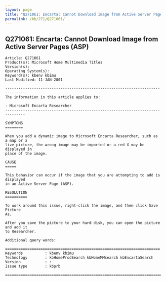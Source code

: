 ```yaml
---
layout: page
title: "Q271061: Encarta: Cannot Download Image from Active Server Pages (ASP)"
permalink: /kb/271/Q271061/
---
```


## Q271061: Encarta: Cannot Download Image from Active Server Pages (ASP)

	Article: Q271061
	Product(s): Microsoft Home Multimedia Titles
	Version(s): 
	Operating System(s): 
	Keyword(s): kbenv kbimu
	Last Modified: 11-JAN-2001
	
	-------------------------------------------------------------------------------
	The information in this article applies to:
	
	- Microsoft Encarta Researcher 
	-------------------------------------------------------------------------------
	
	SYMPTOMS
	========
	
	When you add a dynamic image to Microsoft Encarta Researcher, such as a map or a
	live picture, the wrong image may be imported or a red X may be displayed in
	place of the image.
	
	CAUSE
	=====
	
	This behavior can occur if the image that you are attempting to add is displayed
	in an Active Server Page (ASP).
	
	RESOLUTION
	==========
	
	To work around this issue, right-click the image, and then click Save Picture
	As.
	
	After you save the picture to your hard disk, you can open the picture and add it
	to Researcher.
	
	Additional query words:
	
	======================================================================
	Keywords          : kbenv kbimu 
	Technology        : kbHomeProdSearch kbHomeMMsearch kbEncartaSearch
	Version           : :
	Issue type        : kbprb
	
	=============================================================================
	
